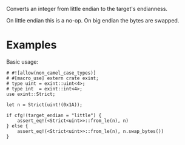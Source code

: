 Converts an integer from little endian to the target's endianness.

On little endian this is a no-op. On big endian the bytes are swapped.

# Examples

Basic usage:

```
# #![allow(non_camel_case_types)]
# #[macro_use] extern crate exint;
# type uint = exint::uint<4>;
# type int  = exint::int<4>;
use exint::Strict;

let n = Strict(uint!(0x1A));

if cfg!(target_endian = "little") {
    assert_eq!(<Strict<uint>>::from_le(n), n)
} else {
    assert_eq!(<Strict<uint>>::from_le(n), n.swap_bytes())
}
```

